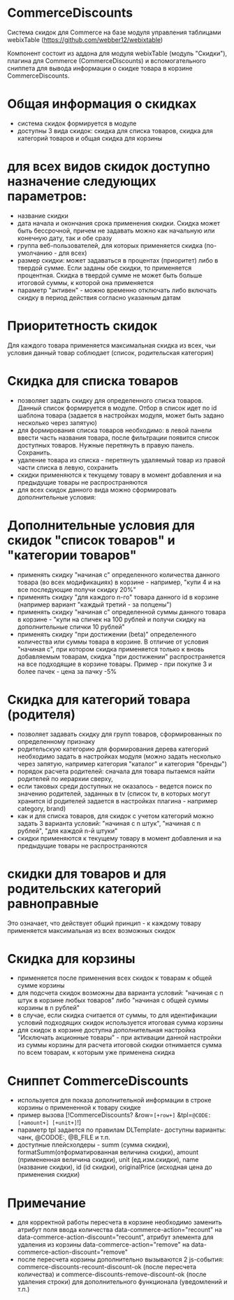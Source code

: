 # CommerceDiscounts
Система скидок для Commerce  на базе модуля управления таблицами webixTable (https://github.com/webber12/webixtable)

Компонент состоит из аддона для модуля webixTable (модуль "Скидки"), плагина для Commerce (CommerceDiscounts) и вспомогательного сниппета для вывода информации о скидке товара в корзине CommerceDiscounts.


# Общая информация о скидках
- система скидок формируется в модуле
- доступны 3 вида скидок: скидка для списка товаров, скидка для категорий товаров и общая скидка для корзины


# для всех видов скидок доступно назначение следующих параметров:
- название скидки
- дата начала и окончания срока применения скидки. Скидка может быть бессрочной, причем не задавать можно как начальную или конечную дату, так и обе сразу
- группа веб-пользователей, для которых применяется скидка (по-умолчанию - для всех)
- размер скидки: может задаваться в процентах (приоритет) либо в твердой сумме. Если заданы обе скидки, то применяется процентная. Скидка в твердой сумме не может быть больше итоговой суммы, к которой она применяется
- параметр "активен" - можно временно отключать либо включать скидку в период действия согласно указанным датам


# Приоритетность скидок
Для каждого товара применяется максимальная скидка из всех, чьи условия данный товар соблюдает (список, родительская категория)


# Скидка для списка товаров
- позволяет задать скидку для определенного списка товаров. Данный список формируется в модуле. Отбор в список идет по id шаблона товара (задается в настройках модуля, может быть задано несколько через запятую)
- для формирования списка товаров необходимо: в левой панели ввести часть названия товара, после фильтрации появится список доступных товаров. Нужные перетянуть в правую панель. Сохранить.
- удаление товара из списка - перетянуть удаляемый товар из правой части списка в левую, сохранить
- скидки применяются к текущему товару в момент добавления и на предыдущие товары не распространяются
- для всех скидок данного вида можно сформировать дополнительные условия:


# Дополнительные условия для скидок "список товаров" и "категории товаров"
- применять скидку "начиная с" определенного количества данного товара (во всех модификациях) в корзине - например, "купи 4 и на все последующие получи скидку 20%"
- применять скидку "для каждого n-го" товара данного id в корзине (например вариант "каждый третий - за полцены")
- применять скидку "начиная с" определенной суммы данного товара в корзине - "купи на спичек на 100 рублей и получи скидку на дополнительные спички 10 рублей"
- применять скидку "при достижении (beta)" определенного количества или суммы товара в корзине. В отличие от условия "начиная с", при котором скидка применяется только к вновь добавляемым товарам, скидка "при достижении" распространяется на все подходящие в корзине товары. Пример - при покупке 3 и более пачек - цена за пачку -5%


# Скидка для категорий товара (родителя)
- позволяет задавать скидку для групп товаров, сформированных по определенному признаку
- родительскую категорию для формирования дерева категорий необходимо задать в настройках модуля (можно задать несколько через запятую, например категория "каталог" и категория "бренды")
- порядок расчета родителей: сначала для товара пытаемся найти родителей по иерархии сверху, 
- если таковых среди доступных не оказалось - ведется поиск по значению родителей, заданных в tv (список tv, в которых могут хранится id родителей задается в настройках плагина - например category, brand)
- как и для списка товаров, для скидок с учетом категорий можно задать 3 варианта условий: "начиная с n штук", "начиная с n рублей", "для каждой n-й штуки"
- скидки применяются к текущему товару в момент добавления и на предыдущие товары не распространяются


# скидки для товаров и для родительских категорий равноправные
Это означает, что действует общий принцип - к каждому товару применяется максимальная из всех возможных скидок


# Cкидка для корзины
- применяется после применения всех скидок к товарам к общей сумме корзины
- для подсчета скидок возможны два варианта условий: "начиная с n штук в корзине любых товаров" либо "начиная с общей суммы корзины в n рублей"
- в случае, если скидка считается от суммы, то для идентификации условий подходящих скидок используется итоговая сумма корзины
- для скидок в корзине доступна дополнительная настройка "Исключать акционные товары" - при активации данной настройки из суммы корзины для расчета итоговой скидки отнимается сумма по всем товарам, к которым уже применена скидка


# Сниппет CommerceDiscounts
- используется для показа дополнительной информации в строке корзины о примененной к товару скидке
- пример вызова [!CommerceDiscounts? &row=`[+row+]` &tpl=`@CODE:[+amount+] [+unit+]`!]
- параметр tpl задается по правилам DLTemplate- доступны варианты: чанк, @CODOE:, @B_FILE и т.п.
- доступные плейсхолдеры - summ (сумма скидки), formatSumm(отформатированная величина скидки), amount (примененная величина скидки), unit (ед.изм.скидки), name (название скидки), id (id скидки), originalPrice (исходная цена до применения скидки)

# Примечание
- для корректной работы пересчета в корзине необходимо заменить атрибут поля ввода количества data-commerce-action="recount" на data-commerce-action-discount="recount", атрибут элемента для удаления из корзины data-commerce-action="remove" на data-commerce-action-discount="remove"
- после пересчета корзины дополнительно вызываются 2 js-события: commerce-discounts-recount-discount-ok (после пересчета количества) и commerce-discounts-remove-discount-ok (после удаления строки) для дополнительного функционала (уведомлений и т.п.)









